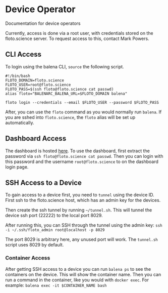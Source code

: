 # Device Operator

Documentation for device operators

Currently, access is done via a root user, with credentials stored on the
floto.science server. To request access to this, contact Mark Powers.

## CLI Access

To login using the balena CLI, `source` the following script.

```
#!/bin/bash
FLOTO_DOMAIN=floto.science
FLOTO_USER=root@floto.science
FLOTO_PASS=$(ssh floto@floto.science cat passwd)
alias floto="BALENARC_BALENA_URL=$FLOTO_DOMAIN balena"

floto login --credentials --email $FLOTO_USER --password $FLOTO_PASS
```

After, you can use the `floto` command as you would normally run `balena`.
If you are sshed into `floto.science`, the `floto` alias will be set up
automatically.

## Dashboard Access

The dashboard is hosted [here](https://admin.floto.science/).
To use the dashboard, first extract the password via 
`ssh floto@floto.science cat passwd`.
Then you can login with this password and the username `root@floto.science` to
on the dashboard login page.

## SSH Access to a Device

To gain access to a device first, you need to `tunnel` using the device ID.
First ssh to the floto.science host, which has an admin key for the devices.

Then create the ssh tunnel by running `~/tunnel.sh`. This will tunnel the device
ssh port (22222) to the local port 8029.

After running this, you can SSH through the tunnel using the admin key:
`ssh -i ~/.ssh/floto_admin root@localhost -p 8029`

The port 8029 is arbitrary here, any unused port will work. The `tunnel.sh`
script uses 8029 by default.

### Container Access

After getting SSH access to a device you can run `balena ps` to see the
containers on the device. This will show the container name. Then you can run a
command in the container, like you would with `docker exec`. For example:
`balena exec -it $CONTAINER_NAME bash`


